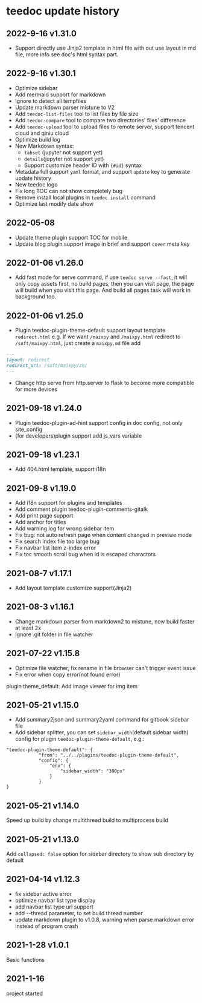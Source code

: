 teedoc update history
========

## 2022-9-16 v1.31.0

* Support directly use Jinja2 template in html file with out use layout in md file, more info see doc's html syntax part.

## 2022-9-16 v1.30.1

* Optimize sidebar
* Add mermaid support for markdown
* Ignore to detect all tempfiles
* Update markdown parser mistune to V2
* Add `teedoc-list-files` tool to list files by file size
* Add `teedoc-compare` tool to compare two directories' files' difference
* Add `teedoc-upload` tool to upload files to remote server, support tencent cloud and qiniu cloud
* Optimize build log
* New Markdown syntax:
  * `tabset` (jupyter not support yet)
  * `details`(jupyter not support yet)
  * Support customize header ID with `{#id}` syntax
* Metadata full support `yaml` format, and support `update` key to generate update history
* New teedoc logo
* Fix long TOC can not show completely bug
* Remove install local plugins in `teedoc install` command
* Optimize last modify date show

## 2022-05-08

* Update theme plugin support TOC for mobile
* Update blog plugin support image in brief and support `cover` meta key


## 2022-01-06 v1.26.0

* Add fast mode for serve command, if use `teedoc serve --fast`, it will only copy assets first, no build pages, then you can visit page, the page will build when you visit this page. And build all pages task will work in background too.

## 2022-01-06 v1.25.0

* Plugin teedoc-plugin-theme-default support layout template `redirect.html`
e.g. If we want `/maixpy` and `/maixpy.html` redirect to `/soft/maixpy.html`, just create a `maixpy.md` file add
```markdown
---
layout: redirect
redirect_url: /soft/maixpy/zh/
---
```

* Change http serve from http.server to flask to become more compatible for more devices


## 2021-09-18 v1.24.0

* Plugin teedoc-plugin-ad-hint support config in doc config, not only site_config
* (for developers)plugin support add js_vars variable

## 2021-09-18 v1.23.1

* Add 404.html template, support i18n

## 2021-09-8 v1.19.0

* Add i18n support for plugins and templates
* Add comment plugin teedoc-plugin-comments-gitalk
* Add print page support
* Add anchor for titles
* Add warning log for wrong sidebar item
* Fix bug: not auto refresh page when content changed in previwe mode
* Fix search index file too large bug
* Fix navbar list item z-index error
* Fix toc smooth scroll bug when id is escaped charactors

## 2021-08-7 v1.17.1

* Add layout template customize support(Jinja2)

## 2021-08-3 v1.16.1

* Change markdown parser from markdown2 to mistune, now build faster at least 2x
* Ignore .git folder in file watcher

## 2021-07-22 v1.15.8


* Optimize file watcher, fix rename in file browser can't trigger event issue
* Fix error when copy error(not found error)

plugin theme_default: Add image viewer for img item

## 2021-05-21 v1.15.0

* Add summary2json and summary2yaml command for gitbook sidebar file
* Add sidebar splitter, you can set `sidebar_width`(default sidebar width) config for plugin  `teedoc-plugin-theme-default`, e.g.:
```
"teedoc-plugin-theme-default": {
            "from": "../../plugins/teedoc-plugin-theme-default",
            "config": {
                "env": {
                    "sidebar_width": "300px"
                }
            }
}
```


## 2021-05-21 v1.14.0

Speed up build by change multithread build to multiprocess build

## 2021-05-21 v1.13.0

Add `collapsed: false` option for sidebar directory to show sub directory by default

## 2021-04-14 v1.12.3

* fix sidebar active error
* optimize navbar list type display
* add navbar list type url support
* add --thread parameter, to set build thread number
* update markdown plugin to v1.0.8, warning when parse markdown error instead of program crash

## 2021-1-28 v1.0.1

Basic functions


## 2021-1-16

project started

